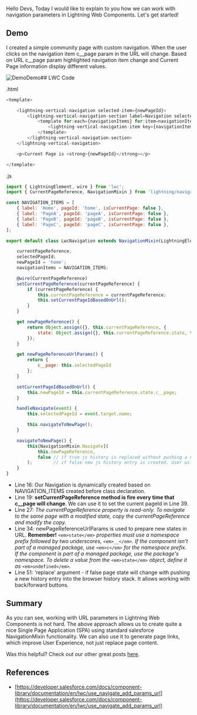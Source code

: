Hello Devs,
Today I would like to explain to you how we can work with navigation parameters in Lightning Web Components.
Let\'s get started!

## Demo

I created a simple community page with custom navigation. When the user clicks on the navigation item c__page param in the URL will change. Based on URL c__page param highlighted navigation item change and Current Page information display different values.

![Demo](https://salesforceprofs.com/wp-content/uploads/2021/01/image-1024x338.png)Demo## LWC Code

.html

```js
<template>

    <lightning-vertical-navigation selected-item={newPageId}>
        <lightning-vertical-navigation-section label=Navigation selected-item={newPageId}>
            <template for:each={navigationItems} for:item=navigationItem>
                <lightning-vertical-navigation-item key={navigationItem.pageId} label={navigationItem.label} name={navigationItem.pageId} onclick={handleNavigate}></lightning-vertical-navigation-item>
            </template>
        </lightning-vertical-navigation-section>
    </lightning-vertical-navigation>

    <p>Current Page is <strong>{newPageId}</strong></p>

</template>
```

.js

```js
import { LightningElement, wire } from 'lwc';
import { CurrentPageReference, NavigationMixin } from 'lightning/navigation';

const NAVIGATION_ITEMS = [
    { label: 'Home', pageId: 'home', isCurrentPage: false },
    { label: 'PageA', pageId: 'pageA', isCurrentPage: false },
    { label: 'PageB', pageId: 'pageB', isCurrentPage: false },
    { label: 'PageC', pageId: 'pageC', isCurrentPage: false },
];

export default class LwcNavigation extends NavigationMixin(LightningElement) {

    currentPageReference;
    selectedPageId;
    newPageId = 'home';
    navigationItems = NAVIGATION_ITEMS;

    @wire(CurrentPageReference)
    setCurrentPageReference(currentPageReference) {
        if (currentPageReference) {
            this.currentPageReference = currentPageReference;
            this.setCurrentPageIdBasedOnUrl();
        }
    }

    get newPageReference() {
        return Object.assign({}, this.currentPageReference, {
            state: Object.assign({}, this.currentPageReference.state, this.newPageReferenceUrlParams)
        });
    }

    get newPageReferenceUrlParams() {
        return {
            c__page: this.selectedPageId
        };
    }

    setCurrentPageIdBasedOnUrl() {
        this.newPageId = this.currentPageReference.state.c__page;
    }

    handleNavigate(event) {
        this.selectedPageId = event.target.name;

        this.navigateToNewPage();
    }

    navigateToNewPage() {
        this[NavigationMixin.Navigate](
            this.newPageReference,
            false // if true js history is replaced without pushing a new history entry onto the browser history stack
        );        // if false new js history entry is created. User will be able to click browser back/forward buttons
    }
}
```

- Line 16: Our Navigation is dynamically created based on NAVIGATION_ITEMS created before class declaration.
- Line 19: **setCurrentPageReference method is fire every time that c__page will change**. We can use it to set the current pageId in Line 39.
- Line 27: *The currentPageReference property is read-only. To navigate to the same page with a modified state, copy the currentPageReference and modify the copy.*
- Line 34: newPageReferenceUrlParams is used to prepare new states in URL.
  **Remember!** `<em>state</em>` *properties must use a namespace prefix followed by two underscores,* `<em>__</em>`*. If the component isn’t part of a managed package, use* `<em>c</em>` *for the namespace prefix. If the component is part of a managed package, use the package\'s namespace.* *To delete a value from the* `<em>state</em>` *object, define it as* `<em>undefined</em>`*.*
- Line 51: \'replace\' argument - if false page state will change with pushing a new history entry into the browser history stack. It allows working with back/forward buttons.

## Summary

As you can see, working with URL parameters in Lightning Web Components is not hard. The above approach allows us to create quite a nice Single Page Application (SPA) using standard salesforce NavigationMixin functionality.
We can also use it to generate page links, which improve User Experience, not just replace page content.

 Was this helpful? Check out our other great posts [here](https://salesforceprofs.com/blog).

## References

- [https://developer.salesforce.com/docs/component-library/documentation/en/lwc/use_navigate_add_params_url](https://developer.salesforce.com/docs/component-library/documentation/en/lwc/use_navigate_add_params_url)
